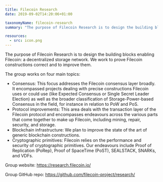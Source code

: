 ```yaml
---
title: Filecoin Research
date: 2019-09-02T14:20:06+01:00

taxonomyName: filecoin-research
summary: "The purpose of Filecoin Research is to design the building blocks enabling Filecoin: a decentralized storage network. We work to prove Filecoin constructions correct and to improve them."

resources:
  - src: icon.png
---
```


The purpose of Filecoin Research is to design the building blocks enabling Filecoin: a decentralized storage network. We work to prove Filecoin constructions correct and to improve them.

The group works on four main topics:
 - Consensus: This focus addresses the Filecoin consensus layer broadly. It encompassed projects dealing with precise constructions Filecoin uses or could use (like Expected Consensus or Single Secret Leader Election) as well as the broader classification of Storage-Power-based Consensus in the field, for instance in relation to PoW and PoS.
 - Protocol improvements: This area deals with the transaction layer of the Filecoin protocol and encompasses endeavours across the various parts that come together to make up Filecoin, including mining, repair, security, and storage.
 - Blockchain infrastructure: We plan to improve the state of the art of generic blockchain constructions.
 - Cryptographic primitives: Filecoin relies on the performance and security of cryptographic primitives. Our endeavours include Proof of Replication (PoRep), Proof of SpaceTime (PoST), SEALSTACK, SNARKs, and VDFs.

Group website: https://research.filecoin.io/

Group GitHub repo: https://github.com/filecoin-project/research/
